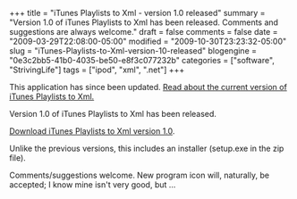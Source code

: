 +++
title = "iTunes Playlists to Xml - version 1.0 released"
summary = "Version 1.0 of iTunes Playlists to Xml has been released. Comments and suggestions are always welcome."
draft = false
comments = false
date = "2009-03-29T22:08:00-05:00"
modified = "2009-10-30T23:23:32-05:00"
slug = "iTunes-Playlists-to-Xml-version-10-released"
blogengine = "0e3c2bb5-41b0-4035-be50-e8f3c077232b"
categories = ["software", "StrivingLife"]
tags = ["ipod", "xml", ".net"]
+++

<div class="warning">
<p>This application has since been updated. <a href="http://jamesrskemp.com/apps/iTunesPlaylists2Xml/">Read about the current version of iTunes Playlists to Xml.</a></p>
</div>
<p>Version 1.0 of iTunes Playlists to Xml has been released.</p>
<p><a href="http://jamesrskemp.com/applications/iTunesPlaylistsToXml_1.0.zip">Download iTunes Playlists to Xml version 1.0</a>.</p>
<p>Unlike the previous versions, this includes an installer (setup.exe in the zip file).</p>
<p>Comments/suggestions welcome. New program icon will, naturally, be accepted; I know mine isn't very good, but ...</p>
